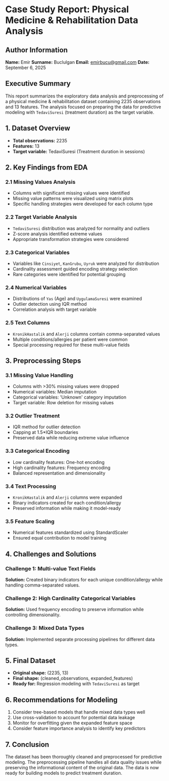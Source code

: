# Case Study Report: Physical Medicine & Rehabilitation Data Analysis

## Author Information
**Name:** Emir
**Surname:** Buclulgan 
**Email:** emirbucu@gmail.com
**Date:** September 6, 2025

## Executive Summary
This report summarizes the exploratory data analysis and preprocessing of a physical medicine & rehabilitation dataset containing 2235 observations and 13 features. The analysis focused on preparing the data for predictive modeling with `TedaviSuresi` (treatment duration) as the target variable.

## 1. Dataset Overview
- **Total observations:** 2235
- **Features:** 13
- **Target variable:** TedaviSuresi (Treatment duration in sessions)

## 2. Key Findings from EDA

### 2.1 Missing Values Analysis
- Columns with significant missing values were identified
- Missing value patterns were visualized using matrix plots
- Specific handling strategies were developed for each column type

### 2.2 Target Variable Analysis
- `TedaviSuresi` distribution was analyzed for normality and outliers
- Z-score analysis identified extreme values
- Appropriate transformation strategies were considered

### 2.3 Categorical Variables
- Variables like `Cinsiyet`, `KanGrubu`, `Uyruk` were analyzed for distribution
- Cardinality assessment guided encoding strategy selection
- Rare categories were identified for potential grouping

### 2.4 Numerical Variables
- Distributions of `Yas` (Age) and `UygulamaSuresi` were examined
- Outlier detection using IQR method
- Correlation analysis with target variable

### 2.5 Text Columns
- `KronikHastalik` and `Alerji` columns contain comma-separated values
- Multiple conditions/allergies per patient were common
- Special processing required for these multi-value fields

## 3. Preprocessing Steps

### 3.1 Missing Value Handling
- Columns with >30% missing values were dropped
- Numerical variables: Median imputation
- Categorical variables: 'Unknown' category imputation
- Target variable: Row deletion for missing values

### 3.2 Outlier Treatment
- IQR method for outlier detection
- Capping at 1.5*IQR boundaries
- Preserved data while reducing extreme value influence

### 3.3 Categorical Encoding
- Low cardinality features: One-hot encoding
- High cardinality features: Frequency encoding
- Balanced representation and dimensionality

### 3.4 Text Processing
- `KronikHastalik` and `Alerji` columns were expanded
- Binary indicators created for each condition/allergy
- Preserved information while making it model-ready

### 3.5 Feature Scaling
- Numerical features standardized using StandardScaler
- Ensured equal contribution to model training

## 4. Challenges and Solutions

### Challenge 1: Multi-value Text Fields
**Solution:** Created binary indicators for each unique condition/allergy while handling comma-separated values.

### Challenge 2: High Cardinality Categorical Variables
**Solution:** Used frequency encoding to preserve information while controlling dimensionality.

### Challenge 3: Mixed Data Types
**Solution:** Implemented separate processing pipelines for different data types.

## 5. Final Dataset
- **Original shape:** (2235, 13)
- **Final shape:** (cleaned_observations, expanded_features)
- **Ready for:** Regression modeling with `TedaviSuresi` as target

## 6. Recommendations for Modeling
1. Consider tree-based models that handle mixed data types well
2. Use cross-validation to account for potential data leakage
3. Monitor for overfitting given the expanded feature space
4. Consider feature importance analysis to identify key predictors

## 7. Conclusion
The dataset has been thoroughly cleaned and preprocessed for predictive modeling. The preprocessing pipeline handles all data quality issues while preserving the informational content of the original data. The data is now ready for building models to predict treatment duration.
